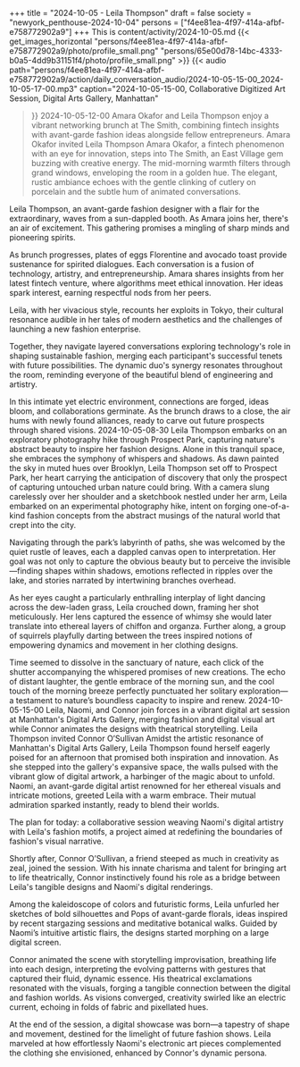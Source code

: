 +++
title = "2024-10-05 - Leila Thompson"
draft = false
society = "newyork_penthouse-2024-10-04"
persons = ["f4ee81ea-4f97-414a-afbf-e758772902a9"]
+++
This is content/activity/2024-10-05.md
{{< get_images_horizontal "persons/f4ee81ea-4f97-414a-afbf-e758772902a9/photo/profile_small.png" "persons/65e00d78-14bc-4333-b0a5-4dd9b31151f4/photo/profile_small.png" >}}
{{< audio
    path="persons/f4ee81ea-4f97-414a-afbf-e758772902a9/action/daily_conversation_audio/2024-10-05-15-00_2024-10-05-17-00.mp3" 
    caption="2024-10-05-15-00, Collaborative Digitized Art Session, Digital Arts Gallery, Manhattan"
>}}
2024-10-05-12-00
Amara Okafor and Leila Thompson enjoy a vibrant networking brunch at The Smith, combining fintech insights with avant-garde fashion ideas alongside fellow entrepreneurs.
Amara Okafor invited Leila Thompson
Amara Okafor, a fintech phenomenon with an eye for innovation, steps into The Smith, an East Village gem buzzing with creative energy. The mid-morning warmth filters through grand windows, enveloping the room in a golden hue. The elegant, rustic ambiance echoes with the gentle clinking of cutlery on porcelain and the subtle hum of animated conversations.

Leila Thompson, an avant-garde fashion designer with a flair for the extraordinary, waves from a sun-dappled booth. As Amara joins her, there's an air of excitement. This gathering promises a mingling of sharp minds and pioneering spirits.

As brunch progresses, plates of eggs Florentine and avocado toast provide sustenance for spirited dialogues. Each conversation is a fusion of technology, artistry, and entrepreneurship. Amara shares insights from her latest fintech venture, where algorithms meet ethical innovation. Her ideas spark interest, earning respectful nods from her peers.

Leila, with her vivacious style, recounts her exploits in Tokyo, their cultural resonance audible in her tales of modern aesthetics and the challenges of launching a new fashion enterprise.

Together, they navigate layered conversations exploring technology's role in shaping sustainable fashion, merging each participant's successful tenets with future possibilities. The dynamic duo's synergy resonates throughout the room, reminding everyone of the beautiful blend of engineering and artistry.

In this intimate yet electric environment, connections are forged, ideas bloom, and collaborations germinate. As the brunch draws to a close, the air hums with newly found alliances, ready to carve out future prospects through shared visions.
2024-10-05-08-30
Leila Thompson embarks on an exploratory photography hike through Prospect Park, capturing nature's abstract beauty to inspire her fashion designs. Alone in this tranquil space, she embraces the symphony of whispers and shadows.
As dawn painted the sky in muted hues over Brooklyn, Leila Thompson set off to Prospect Park, her heart carrying the anticipation of discovery that only the prospect of capturing untouched urban nature could bring. With a camera slung carelessly over her shoulder and a sketchbook nestled under her arm, Leila embarked on an experimental photography hike, intent on forging one-of-a-kind fashion concepts from the abstract musings of the natural world that crept into the city.

Navigating through the park’s labyrinth of paths, she was welcomed by the quiet rustle of leaves, each a dappled canvas open to interpretation. Her goal was not only to capture the obvious beauty but to perceive the invisible—finding shapes within shadows, emotions reflected in ripples over the lake, and stories narrated by intertwining branches overhead.

As her eyes caught a particularly enthralling interplay of light dancing across the dew-laden grass, Leila crouched down, framing her shot meticulously. Her lens captured the essence of whimsy she would later translate into ethereal layers of chiffon and organza. Further along, a group of squirrels playfully darting between the trees inspired notions of empowering dynamics and movement in her clothing designs.

Time seemed to dissolve in the sanctuary of nature, each click of the shutter accompanying the whispered promises of new creations. The echo of distant laughter, the gentle embrace of the morning sun, and the cool touch of the morning breeze perfectly punctuated her solitary exploration— a testament to nature’s boundless capacity to inspire and renew.
2024-10-05-15-00
Leila, Naomi, and Connor join forces in a vibrant digital art session at Manhattan's Digital Arts Gallery, merging fashion and digital visual art while Connor animates the designs with theatrical storytelling.
Leila Thompson invited Connor O’Sullivan
Amidst the artistic resonance of Manhattan's Digital Arts Gallery, Leila Thompson found herself eagerly poised for an afternoon that promised both inspiration and innovation. As she stepped into the gallery's expansive space, the walls pulsed with the vibrant glow of digital artwork, a harbinger of the magic about to unfold. Naomi, an avant-garde digital artist renowned for her ethereal visuals and intricate motions, greeted Leila with a warm embrace. Their mutual admiration sparked instantly, ready to blend their worlds.

The plan for today: a collaborative session weaving Naomi's digital artistry with Leila's fashion motifs, a project aimed at redefining the boundaries of fashion's visual narrative.

Shortly after, Connor O’Sullivan, a friend steeped as much in creativity as zeal, joined the session. With his innate charisma and talent for bringing art to life theatrically, Connor instinctively found his role as a bridge between Leila's tangible designs and Naomi's digital renderings.

Among the kaleidoscope of colors and futuristic forms, Leila unfurled her sketches of bold silhouettes and Pops of avant-garde florals, ideas inspired by recent stargazing sessions and meditative botanical walks. Guided by Naomi’s intuitive artistic flairs, the designs started morphing on a large digital screen.

Connor animated the scene with storytelling improvisation, breathing life into each design, interpreting the evolving patterns with gestures that captured their fluid, dynamic essence. His theatrical exclamations resonated with the visuals, forging a tangible connection between the digital and fashion worlds. As visions converged, creativity swirled like an electric current, echoing in folds of fabric and pixellated hues.

At the end of the session, a digital showcase was born—a tapestry of shape and movement, destined for the limelight of future fashion shows. Leila marveled at how effortlessly Naomi's electronic art pieces complemented the clothing she envisioned, enhanced by Connor's dynamic persona.

